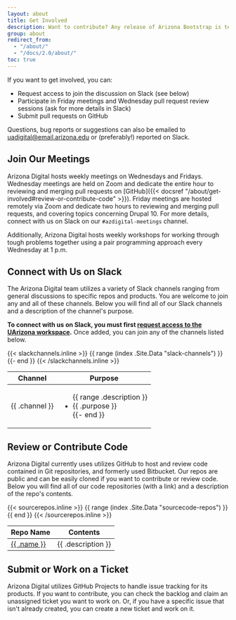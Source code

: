 ```yaml
---
layout: about
title: Get Involved
description: Want to contribute? Any release of Arizona Bootstrap is tested and ready to use, but improvements to the framework are in everyone's best interest.
group: about
redirect_from:
  - "/about/"
  - "/docs/2.0/about/"
toc: true
---
```


If you want to get involved, you can:

<ul>
  <li>Request access to join the discussion on Slack (see below)</li>
  <li>Participate in Friday meetings and Wednesday pull request review sessions (ask for more details in Slack)</li>
  <li>Submit pull requests on GitHub</li>
</ul>

Questions, bug reports or suggestions can also be emailed to [uadigital@email.arizona.edu](mailto:uadigital@email.arizona.edu) or (preferably!) reported on Slack.

## Join Our Meetings

Arizona Digital hosts weekly meetings on Wednesdays and Fridays. Wednesday meetings are held on Zoom and dedicate the entire hour to reviewing and merging pull requests on [GitHub]({{< docsref "/about/get-involved#review-or-contribute-code" >}}). Friday meetings are hosted remotely via Zoom and dedicate two hours to reviewing and merging pull requests, and covering topics concerning Drupal 10. For more details, connect with us on Slack on our `#azdigital-meetings` channel.

Additionally, Arizona Digital hosts weekly workshops for working through
tough problems together using a pair programming approach every Wednesday at 1 p.m.
## Connect with Us on Slack

The Arizona Digital team utilizes a variety of Slack channels ranging from general discussions to specific repos and products. You are welcome to join any and all of these channels. Below you will find all of our Slack channels and a description of the channel's purpose.

<strong>To connect with us on Slack, you must first <a href="{{< param slack >}}" target="_blank">request access to the UArizona workspace</a>.</strong> Once added, you can join any of the channels listed below.

<table class="table table-striped">
  <thead class="thead-dark">
    <tr>
      <th scope="col">Channel</th>
      <th scope="col">Purpose</th>
    </tr>
  </thead>
  {{< slackchannels.inline >}}
  <tbody>{{ range (index .Site.Data "slack-channels") }}
    <tr{{if eq .channel "#azdigital-meetings" }} class="table-success"{{ end }}>
      <td>{{ .channel }}</td>
      <td>
        <ul>{{ range .description }}
          <li>{{ .purpose }}</li>{{- end }}
        </ul>
      </td>
    </tr>{{- end }}
  </tbody>
  {{< /slackchannels.inline >}}
</table>

## Review or Contribute Code

Arizona Digital currently uses utilizes GitHub to host and review code contained in Git repositories, and formerly used Bitbucket. Our repos are public and can be easily cloned if you want to contribute or review code. Below you will find all of our code repositories (with a link) and a description of the repo's contents.

<table class="table table-striped">
  <thead class="thead-dark">
    <tr>
      <th scope="col">Repo Name</th>
      <th scope="col">Contents</th>
    </tr>
  </thead>
  {{< sourcerepos.inline >}}
  <tbody>{{ range (index .Site.Data "sourcecode-repos") }}
    <tr>
      <td><a href="{{ .link }}" target="_blank">{{ .name }}</a></td>
      <td>{{ .description }}</td>
    </tr>{{ end }}
  </tbody>
  {{< /sourcerepos.inline >}}
</table>

## Submit or Work on a Ticket

Arizona Digital utilizes GitHub Projects to handle issue tracking for its products. If you want to contribute, you can check the backlog and claim an unassigned ticket you want to work on. Or, if you have a specific issue that isn't already created, you can create a new ticket and work on it.
